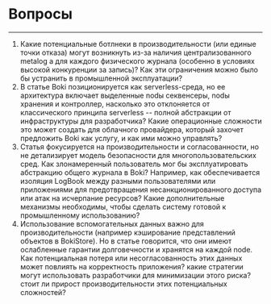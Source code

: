 # Вопросы

---

1) Какие потенциальные ботлнеки в производительности (или единые точки отказа)
могут возникнуть из-за наличия централизованного metalog а для каждого физического журнала
(особенно в условиях высокой конкуренции за запись)? Как эти ограничения можно было бы устранить в промышленной эксплуатации?
1) В статье Boki позиционируется как serverless-среда,
но ее архитектура включает выделенные nodы секвенсеры, nodы хранения и контроллер, насколько это отклоняется от классического
принципа serverless  -- полной абстракции от инфраструктуры для разработчика?
Какие операционные сложности это может создать для облачного провайдера, который захочет предложить Boki как услугу, и как ими можно управлять?
1) Статья фокусируется на производительности и согласованности, но не детализирует модель безопасности для многопользовательских сред.
Как злонамеренный пользователь мог бы эксплуатировать абстракцию общего журнала в Boki? Например, как обеспечивается изоляция LogBook
между разными пользователями или приложениями для предотвращения несанкционированного доступа или атак на исчерпание ресурсов?
Какие дополнительные механизмы необходимы, чтобы сделать систему готовой к промышленному использованию?
1) Использование вспомогательных данных важно для производительности (например кэширование представлений объектов в BokiStore).
Но в статье говорится, что они имеют ослабленные гарантии долговечности и хранятся на каждой node. Как потенциальная потеря или несогласованность
этих данных может повлиять на корректность приложения? какие стратегии могут использовать разработчики для минимизации этого риска?
стоит ли прирост производительности этих потенциальных сложностей?
